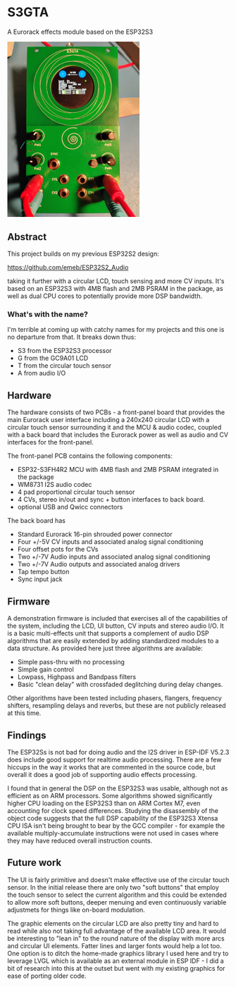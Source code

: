 # S3GTA
A Eurorack effects module based on the ESP32S3

<img src="doc/s3gta_front.jpg" width="300" />

## Abstract
This project builds on my previous ESP32S2 design:

https://github.com/emeb/ESP32S2_Audio

taking it further with a circular LCD, touch sensing and more CV inputs. It's
based on an ESP32S3 with 4MB flash and 2MB PSRAM in the package, as well as
dual CPU cores to potentially provide more DSP bandwidth.

### What's with the name?
I'm terrible at coming up with catchy names for my projects and this one is no
departure from that. It breaks down thus:
* S3 from the ESP32S3 processor
* G from the GC9A01 LCD
* T from the circular touch sensor
* A from audio I/O

## Hardware
The hardware consists of two PCBs - a front-panel board that provides the main
Eurorack user interface including a 240x240 circular LCD with a circular touch
sensor surrounding it and the MCU & audio codec, coupled with a back board that
includes the Eurorack power as well as audio and CV interfaces for the front-panel.

The front-panel PCB contains the following components:
* ESP32-S3FH4R2 MCU with 4MB flash and 2MB PSRAM integrated in the package
* WM8731 I2S audio codec
* 4 pad proportional circular touch sensor
* 4 CVs, stereo in/out and sync + button interfaces to back board.
* optional USB and Qwicc connectors

The back board has
* Standard Eurorack 16-pin shrouded power connector
* Four +/-5V CV inputs and associated analog signal conditioning
* Four offset pots for the CVs
* Two +/-7V Audio inputs and associated analog signal conditioning 
* Two +/-7V Audio outputs and associated analog drivers
* Tap tempo button
* Sync input jack

## Firmware
A demonstration firmware is included that exercises all of the capabilities of
the system, including the LCD, UI button, CV inputs and stereo audio I/O. It is
a basic multi-effects unit that supports a complement of audio DSP algorithms
that are easily extended by adding standardized modules to a data structure.
As provided here just three algorithms are available:
* Simple pass-thru with no processing
* Simple gain control
* Lowpass, Highpass and Bandpass filters
* Basic "clean delay" with crossfaded deglitching during delay changes.

Other algorithms have been tested including phasers, flangers, frequency shifters,
resampling delays and reverbs, but these are not publicly released at this time.

## Findings
The ESP32Ss is not bad for doing audio and the I2S driver in ESP-IDF V5.2.3 does
include good support for realtime audio processing. There are a few hiccups in
the way it works that are commented in the source code, but overall it does a
good job of supporting audio effects processing.

I found that in general the DSP on the ESP32S3 was usable, although not as
efficient as on ARM processors. Some algorithms showed significantly higher CPU
loading on the ESP32S3 than on ARM Cortex M7, even accounting for clock speed
differences. Studying the disassembly of the object code suggests that the full
DSP capability of the ESP32S3 Xtensa CPU ISA isn't being brought to bear by the
GCC compiler - for example the available multiply-accumulate instructions were
not used in cases where they may have reduced overall instruction counts.

## Future work
The UI is fairly primitive and doesn't make effective use of the circular touch
sensor. In the initial release there are only two "soft buttons" that employ
the touch sensor to select the current algorithm and this could be extended
to allow more soft buttons, deeper menuing and even continuously variable
adjustmets for things like on-board modulation.

The graphic elements on the circular LCD are also pretty tiny and hard to read
while also not taking full advantage of the available LCD area. It would be
interesting to "lean in" to the round nature of the display with more arcs
and circular UI elements. Fatter lines and larger fonts would help a lot too.
One option is to ditch the home-made graphics library I used here and try to
leverage LVGL which is available as an external module in ESP IDF - I did a
bit of research into this at the outset but went with my existing graphics
for ease of porting older code.
